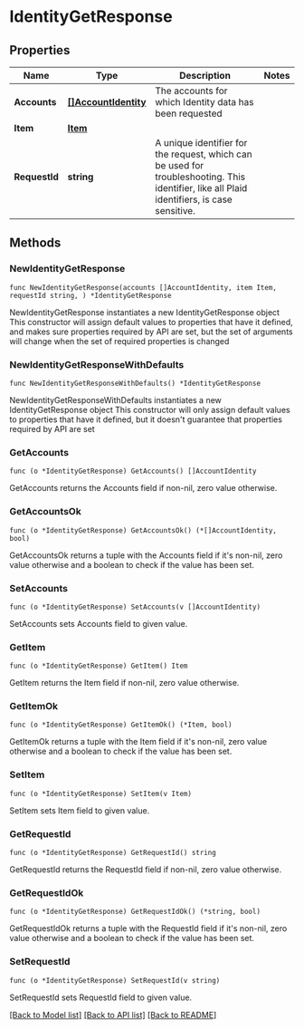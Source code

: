 # IdentityGetResponse

## Properties

Name | Type | Description | Notes
------------ | ------------- | ------------- | -------------
**Accounts** | [**[]AccountIdentity**](AccountIdentity.md) | The accounts for which Identity data has been requested | 
**Item** | [**Item**](Item.md) |  | 
**RequestId** | **string** | A unique identifier for the request, which can be used for troubleshooting. This identifier, like all Plaid identifiers, is case sensitive. | 

## Methods

### NewIdentityGetResponse

`func NewIdentityGetResponse(accounts []AccountIdentity, item Item, requestId string, ) *IdentityGetResponse`

NewIdentityGetResponse instantiates a new IdentityGetResponse object
This constructor will assign default values to properties that have it defined,
and makes sure properties required by API are set, but the set of arguments
will change when the set of required properties is changed

### NewIdentityGetResponseWithDefaults

`func NewIdentityGetResponseWithDefaults() *IdentityGetResponse`

NewIdentityGetResponseWithDefaults instantiates a new IdentityGetResponse object
This constructor will only assign default values to properties that have it defined,
but it doesn't guarantee that properties required by API are set

### GetAccounts

`func (o *IdentityGetResponse) GetAccounts() []AccountIdentity`

GetAccounts returns the Accounts field if non-nil, zero value otherwise.

### GetAccountsOk

`func (o *IdentityGetResponse) GetAccountsOk() (*[]AccountIdentity, bool)`

GetAccountsOk returns a tuple with the Accounts field if it's non-nil, zero value otherwise
and a boolean to check if the value has been set.

### SetAccounts

`func (o *IdentityGetResponse) SetAccounts(v []AccountIdentity)`

SetAccounts sets Accounts field to given value.


### GetItem

`func (o *IdentityGetResponse) GetItem() Item`

GetItem returns the Item field if non-nil, zero value otherwise.

### GetItemOk

`func (o *IdentityGetResponse) GetItemOk() (*Item, bool)`

GetItemOk returns a tuple with the Item field if it's non-nil, zero value otherwise
and a boolean to check if the value has been set.

### SetItem

`func (o *IdentityGetResponse) SetItem(v Item)`

SetItem sets Item field to given value.


### GetRequestId

`func (o *IdentityGetResponse) GetRequestId() string`

GetRequestId returns the RequestId field if non-nil, zero value otherwise.

### GetRequestIdOk

`func (o *IdentityGetResponse) GetRequestIdOk() (*string, bool)`

GetRequestIdOk returns a tuple with the RequestId field if it's non-nil, zero value otherwise
and a boolean to check if the value has been set.

### SetRequestId

`func (o *IdentityGetResponse) SetRequestId(v string)`

SetRequestId sets RequestId field to given value.



[[Back to Model list]](../README.md#documentation-for-models) [[Back to API list]](../README.md#documentation-for-api-endpoints) [[Back to README]](../README.md)


